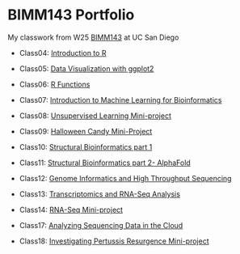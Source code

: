 # BIMM143 Portfolio
My classwork from W25 [BIMM143](https://bioboot.github.io/bimm143_W25/) at UC San Diego

- Class04: [Introduction to R](https://htmlpreview.github.io/?https://raw.githubusercontent.com/eignatoff/bimm143_github/refs/heads/main/class04/class4.html)
  
- Class05: [Data Visualization with ggplot2](https://htmlpreview.github.io/?https://raw.githubusercontent.com/eignatoff/bimm143_github/refs/heads/main/class_05/class_05.html)
  
- Class06: [R Functions](https://htmlpreview.github.io/?https://raw.githubusercontent.com/eignatoff/bimm143_github/refs/heads/main/class06/class06.html)

- Class07: [Introduction to Machine Learning for Bioinformatics](https://htmlpreview.github.io/?https://raw.githubusercontent.com/eignatoff/bimm143_github/refs/heads/main/class07/class07.html)

- Class08: [Unsupervised Learning Mini-project](https://htmlpreview.github.io/?https://raw.githubusercontent.com/eignatoff/bimm143_github/refs/heads/main/class08/class_08miniproject.html)

- Class09: [Halloween Candy Mini-Project](https://htmlpreview.github.io/?https://raw.githubusercontent.com/eignatoff/bimm143_github/refs/heads/main/class09/class09miniproject.html)

- Class10: [Structural Bioinformatics part 1](https://htmlpreview.github.io/?https://raw.githubusercontent.com/eignatoff/bimm143_github/refs/heads/main/class10/class10lab.html)

- Class11: [Structural Bioinformatics part 2- AlphaFold](https://htmlpreview.github.io/?https://raw.githubusercontent.com/eignatoff/bimm143_github/refs/heads/main/class_11/class11_lab.html)

- Class12: [Genome Informatics and High Throughput Sequencing](https://htmlpreview.github.io/?https://raw.githubusercontent.com/eignatoff/bimm143_github/refs/heads/main/class_12/hwclass_12.html)

- Class13: [Transcriptomics and RNA-Seq Analysis](https://htmlpreview.github.io/?https://raw.githubusercontent.com/eignatoff/bimm143_github/refs/heads/main/class_13/class_13.html)

- Class14: [RNA-Seq Mini-project](https://htmlpreview.github.io/?https://raw.githubusercontent.com/eignatoff/bimm143_github/refs/heads/main/class_14/lab_14.html)

- Class17: [Analyzing Sequencing Data in the Cloud](https://htmlpreview.github.io/?https://raw.githubusercontent.com/eignatoff/bimm143_github/refs/heads/main/class_17/lab17_hw.html)

- Class18: [Investigating Pertussis Resurgence Mini-project](https://htmlpreview.github.io/?https://raw.githubusercontent.com/eignatoff/bimm143_github/refs/heads/main/class_18/class_18lab.html)
